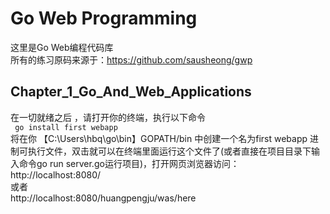 # Go Web Programming
这里是Go Web编程代码库  
所有的练习原码来源于：https://github.com/sausheong/gwp

## Chapter_1_Go_And_Web_Applications
在一切就绪之后 ，请打开你的终端，执行以下命令  
``` go install first webapp```  
将在你 【C:\Users\hbq\go\bin】GOPATH/bin 中创建一个名为first webapp 进制可执行文件，双击就可以在终端里面运行这个文件了(或者直接在项目目录下输入命令go run server.go运行项目)，打开网页浏览器访问：  
http://localhost:8080/  
或者  
http://localhost:8080/huangpengju/was/here
